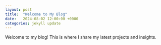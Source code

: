 ```yaml
---
layout: post
title:  "Welcome to My Blog"
date:   2024-08-02 12:00:00 +0000
categories: jekyll update
---
```


Welcome to my blog! This is where I share my latest projects and insights.
